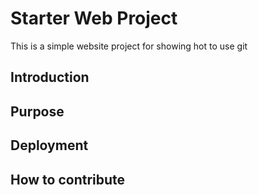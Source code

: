 # Starter Web Project

This is a simple website project for showing hot to use git

## Introduction

## Purpose

## Deployment

## How to contribute